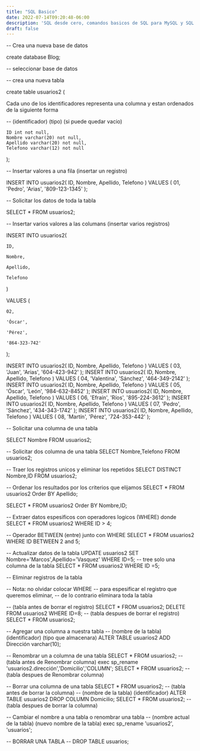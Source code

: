 ```yaml
---
title: "SQL Basico"
date: 2022-07-14T09:20:48-06:00
description: 'SQL desde cero, comandos basicos de SQL para MySQL y SQL Server con ejemplos.'
draft: false
---
```

-- Crea una nueva base de datos

create database Blog;

-- seleccionar base de datos

-- crea una nueva tabla

create table usuarios2
(

Cada uno de los identificadores representa una columna y estan ordenados de la siguiente forma

-- (identificador) (tipo) (si puede quedar vacio)

	ID int not null,
	Nombre varchar(20) not null,
	Apellido varchar(20) not null,
	Telefono varchar(12) not null
);

-- Insertar valores a una fila (insertar un registro)

INSERT INTO usuarios2(
	ID,
	Nombre,
	Apellido,
	Telefono
)
VALUES (
	01,
	'Pedro',
	'Arias',
	'809-123-1345'
);

-- Solicitar los datos de toda la tabla

SELECT * FROM usuarios2;

-- Insertar varios valores a las columans (insertar varios registros)

INSERT INTO usuarios2(

	ID,

	Nombre,

	Apellido,

	Telefono

)

VALUES (

	02,

	'Óscar',

	'Pérez',

	'864-323-742'

);

INSERT INTO usuarios2(
	ID,
	Nombre,
	Apellido,
	Telefono
)
VALUES (
	03,
	'Juan',
	'Arias',
	'604-423-942'
);
INSERT INTO usuarios2(
	ID,
	Nombre,
	Apellido,
	Telefono
)
VALUES (
	04,
	'Valentina',
	'Sánchez',
	'464-349-2142'
);
INSERT INTO usuarios2(
	ID,
	Nombre,
	Apellido,
	Telefono
)
VALUES (
	05,
	'Óscar',
	'León',
	'984-632-8452'
);
INSERT INTO usuarios2(
	ID,
	Nombre,
	Apellido,
	Telefono
)
VALUES (
	06,
	'Efraín',
	'Ríos',
	'895-224-3612'
);
INSERT INTO usuarios2(
	ID,
	Nombre,
	Apellido,
	Telefono
)
VALUES (
	07,
	'Pedro',
	'Sánchez',
	'434-343-1742'
);
INSERT INTO usuarios2(
	ID,
	Nombre,
	Apellido,
	Telefono
)
VALUES (
	08,
	'Martín',
	'Pérez',
	'724-353-442'
);

-- Solicitar una columna de una tabla

SELECT Nombre FROM usuarios2;

-- Solicitar dos columna de una tabla
SELECT Nombre,Telefono FROM usuarios2;

-- Traer los registros unicos y eliminar los repetidos
SELECT DISTINCT Nombre,ID
FROM usuarios2;

-- Ordenar los resultados por los criterios que elijamos
SELECT * FROM usuarios2
Order BY Apellido;

SELECT * FROM usuarios2
Order BY Nombre,ID;

-- Extraer datos espesificos con operadores logicos (WHERE) donde
SELECT * FROM usuarios2
WHERE ID > 4;

-- Operador BETWEEN (entre) junto con WHERE
SELECT * FROM usuarios2
WHERE ID BETWEEN 2 and 5;

-- Actualizar datos de la tabla
UPDATE usuarios2
SET Nombre='Marcos',Apellido='Vasquez'
WHERE ID=5;
-- tree solo una columna de la tabla
SELECT * FROM usuarios2
WHERE ID =5;

-- Eliminar registros de la tabla

-- Nota: no olvidar colocar WHERE 
-- para espesificar el registro que queremos eliminar, 
-- de lo contrario eliminara toda la tabla

-- (tabla antes de borrar el registro)
SELECT * FROM usuarios2;
DELETE FROM usuarios2
WHERE ID=8;
-- (tabla despues de borrar el registro)
SELECT * FROM usuarios2;

-- Agregar una columna a nuestra tabla
--    (nombre de la tabla) (identificador) (tipo que almacenara)
ALTER TABLE usuarios2 ADD Dirección varchar(10);

-- Renombrar un a columna de una tabla
SELECT * FROM usuarios2; -- (tabla antes de Renombrar columna)
exec sp_rename 'usuarios2.dirección','Domicilio','COLUMN';
SELECT * FROM usuarios2; -- (tabla despues de Renombrar columna)

-- Borrar una columna de una tabla
SELECT * FROM usuarios2; -- (tabla antes de borrar la columna)
--   	(nombre de la tabla)	(identificador)
ALTER TABLE usuarios2 DROP COLUMN Domicilio;
SELECT * FROM usuarios2; -- (tabla despues de borrar la columna)

-- Cambiar el nombre a una tabla o renombrar una tabla
-- (nombre actual de la tabla) (nuevo nombre de la tabla)
exec sp_rename 'usuarios2', 'usuarios';

-- BORRAR UNA TABLA
-- DROP TABLE usuarios;
